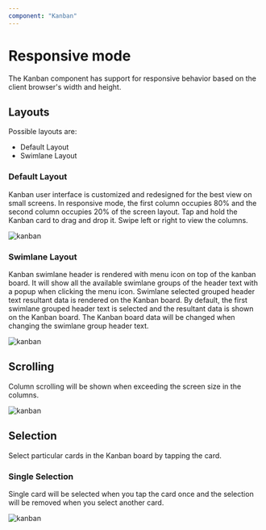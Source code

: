 ```yaml
---
component: "Kanban"
---
```


# Responsive mode

The Kanban component has support for responsive behavior based on the client browser's width and height.

## Layouts

Possible layouts are:

* Default Layout
* Swimlane Layout

### Default Layout

Kanban user interface is customized and redesigned for the best view on small screens. In responsive mode, the first column occupies 80% and the second column occupies 20% of the screen layout. Tap and hold the Kanban card to drag and drop it. Swipe left or right to view the columns.

![kanban](./images/default-layout.PNG)

### Swimlane Layout

Kanban swimlane header is rendered with menu icon on top of the kanban board. It will show all the available swimlane groups of the header text with a popup when clicking the menu icon. Swimlane selected grouped header text resultant data is rendered on the Kanban board. By default, the first swimlane grouped header text is selected and the resultant data is shown on the Kanban board. The Kanban board data will be changed when changing the swimlane group header text.

![kanban](./images/swimlane-layout.PNG)

## Scrolling

Column scrolling will be shown when exceeding the screen size in the columns.

![kanban](./images/mobile-scrolling.PNG)

## Selection

Select particular cards in the Kanban board by tapping the card.

### Single Selection

Single card will be selected when you tap the card once and the selection will be removed when you select another card.

![kanban](./images/single-selection.PNG)
